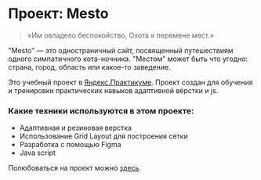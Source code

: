 # Проект: Mesto

>«Им овладело беспокойство, Охота к перемене мест.»

"Mesto" — это одностраничный сайт, посвященный путешествиям одного симпатичного кота-ночника.
"Местом" может быть что угодно: страна, город, область или какое-то заведение.


Это учебный проект в [Яндекс.Практикуме](https://praktikum.yandex.ru/profile/web/). Проект создан для обучения и тренировки практических навыков адаптивной вёрстки и js.

### Какие техники используются в этом проекте:
* Адаптивная и резиновая верстка
* Использование Grid Layout для построения сетки
* Разработка с помощью Figma
* Java script

Полюбоваться на проект можно [здесь](https://bfeatb.github.io/mesto/).
